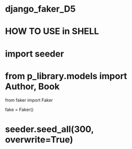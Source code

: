# django_faker_D5
# HOW TO USE in SHELL
# import seeder
# from p_library.models import Author, Book
from faker import Faker

fake = Faker()
# seeder.seed_all(300, overwrite=True)